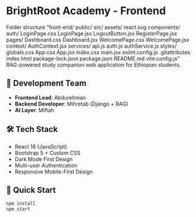 # BrightRoot Academy - Frontend
Folder structure "front-end/
    public/
    src/
        assets/
            react.svg
        components/
            auth/
                LoginPage.css
                LoginPage.jsx
                LogoutButton.jsx
                RegisterPage.jsx
        pages/
            Dashboard.css
            Dashboard.jsx
            WelcomePage.css
            WelcomePage.jsx
        context/
            AuthContext.jsx
        services/
            api.js
            auth.js
            authService.js
        styles/
            globals.css
        App.css
        App.jsx
        index.css
        main.jsx
        eslint.config.js
        .gitattributes
    index.html
    package-lock.json
    package.json
    README.md
    vite.config.js"
RAG-powered study companion web application for Ethiopian students.

## 👥 Development Team
- **Frontend Lead**: Abdurehman
- **Backend Developer**: Mihretab (Django + RAG)  
- **AI Layer**: Miftah

## 🛠️ Tech Stack
- React 18 (JavaScript)
- Bootstrap 5 + Custom CSS
- Dark Mode First Design
- Multi-user Authentication
- Responsive Mobile-First Design

## 🚀 Quick Start
```bash
npm install
npm start
